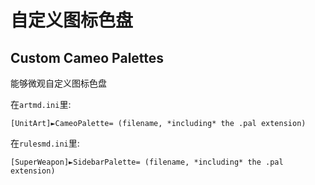 自定义图标色盘
===========
Custom Cameo Palettes
---------------------

能够微观自定义图标色盘

在`artmd.ini`里:

    [UnitArt]►CameoPalette= (filename, *including* the .pal extension)

在`rulesmd.ini`里:

    [SuperWeapon]►SidebarPalette= (filename, *including* the .pal extension)
